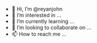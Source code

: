 - 👋 Hi, I’m @reyanjohn
- 👀 I’m interested in ...
- 🌱 I’m currently learning ...
- 💞️ I’m looking to collaborate on ...
- 📫 How to reach me ...

<!---
reyanjoh/reyanjoh is a ✨ special ✨ repository because its `README.md` (this file) appears on your GitHub profile.
You can click the Preview link to take a look at your changes.
--->
